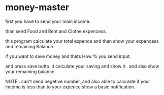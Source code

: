# money-master

first you have to send your main income.

than send Food and Rent and Clothe expencess.

this program calculate your total expence and than show your expencess and remaining Balance.

if you want to save money and thats How % you send input.

and press save butto.
it calculate your saving and show it .
and also show your remaining balance.

NOTE : can't send negetive number, and also able to calculate if your income is less than to your expence show a basic notification.

